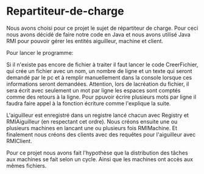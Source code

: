 # Repartiteur-de-charge
Nous avons choisi pour ce projet le sujet de répartiteur de charge.
Pour ceci nous avons décidé de faire notre code en Java et nous avons utilisé Java RMI pour pouvoir gérer les entités aiguilleur, machine et client.

Pour lancer le programme:

Si il n'existe pas encore de fichier à traiter il faut lancer le code CreerFichier, qui crée un fichier avec un nom, un nombre de ligne et un texte qui seront demandé par le pc et à remplir manuellement dans la console lorsque ces informations seront demandées. Attention, lors de lacréation du fichier, il sera écrit avec seulement un mot par ligne les espaces sont comptés comme des retours à la ligne. Pour ppuvoir écrire plusieurs mots par ligne il faudra faire appel à la fonction écriture comme l'explique la suite.

L'aiguilleur est enregistré dans un registre lancé chacun avec Registry et RMIAiguilleur (en respectant cet ordre). 
Nous créons ensuite une ou plusieurs machines en lancant une ou plusieurs fois RMIMachine. 
Et finalement nous créons des clients avec des requêtes pour l'aiguilleur avec RMIClient.

Pour ce projet nous avons fait l'hypothèse que la distribution des tâches aux machines se fait selon un cycle. Ainsi que les machines ont accès aux mêmes fichiers.
